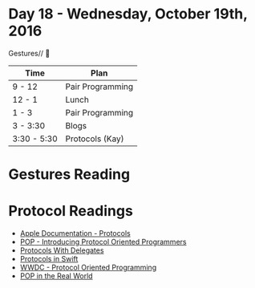 # Day 18 - Wednesday, October 19th, 2016

Gestures// :blue_heart:


Time        |   Plan   |
----------------|-------
9 - 12       | Pair Programming
12 - 1    | Lunch
1 - 3 | Pair Programming
3 - 3:30     | Blogs
3:30 - 5:30 | Protocols (Kay)



# Gestures Reading

# Protocol Readings

* [Apple Documentation - Protocols](https://developer.apple.com/library/content/documentation/Swift/Conceptual/Swift_Programming_Language/Protocols.html)
* [POP - Introducing Protocol Oriented Programmers](https://www.raywenderlich.com/109156/introducing-protocol-oriented-programming-in-swift-2)
* [Protocols With Delegates](http://useyourloaf.com/blog/quick-guide-to-swift-delegates/)
* [Protocols in Swift](http://www.codingexplorer.com/protocols-swift/)
* [WWDC - Protocol Oriented Programming](https://developer.apple.com/videos/play/wwdc2015/408/)
* [POP in the Real World](http://matthewpalmer.net/blog/2015/08/30/protocol-oriented-programming-in-the-real-world/)

